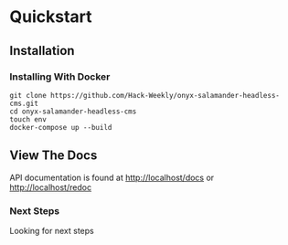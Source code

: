 # Quickstart

## Installation

### Installing With Docker
    git clone https://github.com/Hack-Weekly/onyx-salamander-headless-cms.git
    cd onyx-salamander-headless-cms
    touch env
    docker-compose up --build

## View The Docs
API documentation is found at [http://localhost/docs](http://localhost/docs) or [http://localhost/redoc](http://localhost/redoc)

### Next Steps
Looking for next steps